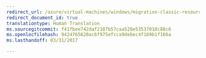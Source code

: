 ```yaml
---
redirect_url: /azure/virtual-machines/windows/migration-classic-resource-manager-community-tools
redirect_document_id: true
translationtype: Human Translation
ms.sourcegitcommit: f41fbee742daf2107b57caa528e53537018c88c6
ms.openlocfilehash: 9424765620ac6f975efcca9debec4f169b1f166a
ms.lasthandoff: 03/31/2017

---
```


